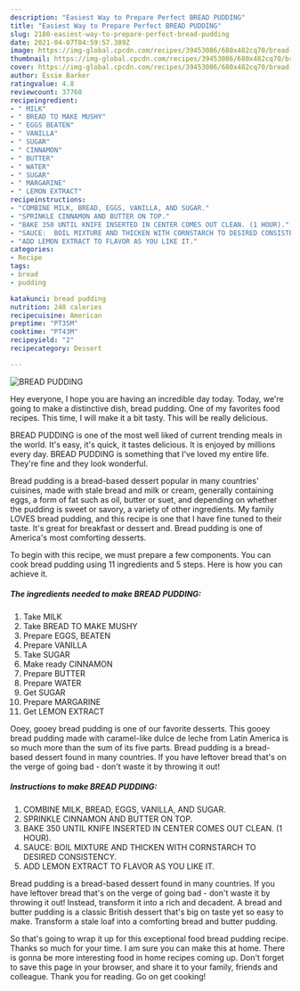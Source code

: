 ```yaml
---
description: "Easiest Way to Prepare Perfect BREAD PUDDING"
title: "Easiest Way to Prepare Perfect BREAD PUDDING"
slug: 2180-easiest-way-to-prepare-perfect-bread-pudding
date: 2021-04-07T04:59:57.389Z
image: https://img-global.cpcdn.com/recipes/39453086/680x482cq70/bread-pudding-recipe-main-photo.jpg
thumbnail: https://img-global.cpcdn.com/recipes/39453086/680x482cq70/bread-pudding-recipe-main-photo.jpg
cover: https://img-global.cpcdn.com/recipes/39453086/680x482cq70/bread-pudding-recipe-main-photo.jpg
author: Essie Barker
ratingvalue: 4.8
reviewcount: 37760
recipeingredient:
- " MILK"
- " BREAD TO MAKE MUSHY"
- " EGGS BEATEN"
- " VANILLA"
- " SUGAR"
- " CINNAMON"
- " BUTTER"
- " WATER"
- " SUGAR"
- " MARGARINE"
- " LEMON EXTRACT"
recipeinstructions:
- "COMBINE MILK, BREAD, EGGS, VANILLA, AND SUGAR."
- "SPRINKLE CINNAMON AND BUTTER ON TOP."
- "BAKE 350 UNTIL KNIFE INSERTED IN CENTER COMES OUT CLEAN. (1 HOUR)."
- "SAUCE:  BOIL MIXTURE AND THICKEN WITH CORNSTARCH TO DESIRED CONSISTENCY."
- "ADD LEMON EXTRACT TO FLAVOR AS YOU LIKE IT."
categories:
- Recipe
tags:
- bread
- pudding

katakunci: bread pudding 
nutrition: 248 calories
recipecuisine: American
preptime: "PT35M"
cooktime: "PT43M"
recipeyield: "2"
recipecategory: Dessert

---
```



![BREAD PUDDING](https://img-global.cpcdn.com/recipes/39453086/680x482cq70/bread-pudding-recipe-main-photo.jpg)

Hey everyone, I hope you are having an incredible day today. Today, we're going to make a distinctive dish, bread pudding. One of my favorites food recipes. This time, I will make it a bit tasty. This will be really delicious.

BREAD PUDDING is one of the most well liked of current trending meals in the world. It's easy, it's quick, it tastes delicious. It is enjoyed by millions every day. BREAD PUDDING is something that I've loved my entire life. They're fine and they look wonderful.

Bread pudding is a bread-based dessert popular in many countries&#39; cuisines, made with stale bread and milk or cream, generally containing eggs, a form of fat such as oil, butter or suet, and depending on whether the pudding is sweet or savory, a variety of other ingredients. My family LOVES bread pudding, and this recipe is one that I have fine tuned to their taste. It&#39;s great for breakfast or dessert and. Bread pudding is one of America&#39;s most comforting desserts.


To begin with this recipe, we must prepare a few components. You can cook bread pudding using 11 ingredients and 5 steps. Here is how you can achieve it.

<!--inarticleads1-->

##### The ingredients needed to make BREAD PUDDING:

1. Take  MILK
1. Take  BREAD TO MAKE MUSHY
1. Prepare  EGGS, BEATEN
1. Prepare  VANILLA
1. Take  SUGAR
1. Make ready  CINNAMON
1. Prepare  BUTTER
1. Prepare  WATER
1. Get  SUGAR
1. Prepare  MARGARINE
1. Get  LEMON EXTRACT


Ooey, gooey bread pudding is one of our favorite desserts. This gooey bread pudding made with caramel-like dulce de leche from Latin America is so much more than the sum of its five parts. Bread pudding is a bread-based dessert found in many countries. If you have leftover bread that&#39;s on the verge of going bad - don&#39;t waste it by throwing it out! 

<!--inarticleads2-->

##### Instructions to make BREAD PUDDING:

1. COMBINE MILK, BREAD, EGGS, VANILLA, AND SUGAR.
1. SPRINKLE CINNAMON AND BUTTER ON TOP.
1. BAKE 350 UNTIL KNIFE INSERTED IN CENTER COMES OUT CLEAN. (1 HOUR).
1. SAUCE:  BOIL MIXTURE AND THICKEN WITH CORNSTARCH TO DESIRED CONSISTENCY.
1. ADD LEMON EXTRACT TO FLAVOR AS YOU LIKE IT.


Bread pudding is a bread-based dessert found in many countries. If you have leftover bread that&#39;s on the verge of going bad - don&#39;t waste it by throwing it out! Instead, transform it into a rich and decadent. A bread and butter pudding is a classic British dessert that&#39;s big on taste yet so easy to make. Transform a stale loaf into a comforting bread and butter pudding. 

So that's going to wrap it up for this exceptional food bread pudding recipe. Thanks so much for your time. I am sure you can make this at home. There is gonna be more interesting food in home recipes coming up. Don't forget to save this page in your browser, and share it to your family, friends and colleague. Thank you for reading. Go on get cooking!

